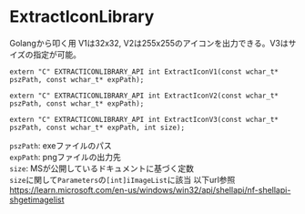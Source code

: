# ExtractIconLibrary
Golangから叩く用 V1は32x32, V2は255x255のアイコンを出力できる。V3はサイズの指定が可能。
```
extern "C" EXTRACTICONLIBRARY_API int ExtractIconV1(const wchar_t* pszPath, const wchar_t* expPath);

extern "C" EXTRACTICONLIBRARY_API int ExtractIconV2(const wchar_t* pszPath, const wchar_t* expPath);

extern "C" EXTRACTICONLIBRARY_API int ExtractIconV3(const wchar_t* pszPath, const wchar_t* expPath, int size);
```
`pszPath`: exeファイルのパス  
`expPath`: pngファイルの出力先  
`size`: MSが公開しているドキュメントに基づく定数  
`size`に関して`Parameters`の`[int]iImageList`に該当 以下url参照  
https://learn.microsoft.com/en-us/windows/win32/api/shellapi/nf-shellapi-shgetimagelist
